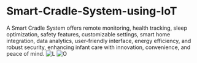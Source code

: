 # Smart-Cradle-System-using-IoT
A Smart Cradle System offers remote monitoring, health tracking, sleep optimization, safety features, customizable settings, smart home integration, data analytics, user-friendly interface, energy efficiency, and robust security, enhancing infant care with innovation, convenience, and peace of mind.
![L](https://github.com/MrLokesh21/Smart-Cradle-System-using-IoT/assets/152013573/04402ab6-6f15-4cca-9acd-68de011ab998)
![O](https://github.com/MrLokesh21/Smart-Cradle-System-using-IoT/assets/152013573/93a9e0da-1fd7-4769-8ef7-96ea4c01290e)
